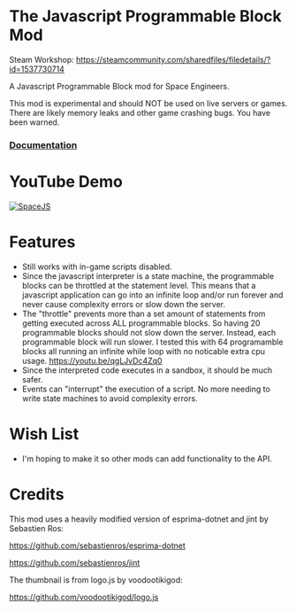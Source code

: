 # The Javascript Programmable Block Mod

Steam Workshop: https://steamcommunity.com/sharedfiles/filedetails/?id=1537730714

A Javascript Programmable Block mod for Space Engineers.

This mod is experimental and should NOT be used on live servers or games.  There are likely memory leaks and other game crashing bugs.  You have been warned.

### [Documentation](doc/API.md)

# YouTube Demo

[![SpaceJS](http://img.youtube.com/vi/uGIF6IA48zc/0.jpg)](http://www.youtube.com/watch?v=uGIF6IA48zc)

# Features

* Still works with in-game scripts disabled.
* Since the javascript interpreter is a state machine, the programmable blocks can be throttled at the statement level.  This means that a javascript application can go into an infinite loop and/or run forever and never cause complexity errors or slow down the server.
* The "throttle" prevents more than a set amount of statements from getting executed across ALL programmable blocks.  So having 20 programmable blocks should not slow down the server.  Instead, each programmable block will run slower.  I tested this with 64 programamble blocks all running an infinite while loop with no noticable extra cpu usage.  https://youtu.be/qgLJvDc4Zq0
* Since the interpreted code executes in a sandbox, it should be much safer.
* Events can "interrupt" the execution of a script.  No more needing to write state machines to avoid complexity errors.

# Wish List

* I'm hoping to make it so other mods can add functionality to the API.

# Credits

This mod uses a heavily modified version of esprima-dotnet and jint by Sebastien Ros:

https://github.com/sebastienros/esprima-dotnet

https://github.com/sebastienros/jint


The thumbnail is from logo.js by voodootikigod:

https://github.com/voodootikigod/logo.js
